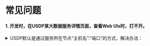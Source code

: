 # 常见问题



#### 1. 开发时，在USDP某大数据服务详情页面，查看Web UIs时，打不开。

<details>
  <summary>USDP默认是通过服务所在节点“主机名”:“端口”的方式，解决办法：</summary>
```
在Client节点的/etc/hosts中添加USDP的大数据集群各节点的IP地址及主机名。
</br>注意：
  </br>a. 如果Client是在与集群可直接互通的内网环境，IP地址应采用集群个节点的内网IP地址。
  </br>b. 如果Client是通过互联网远程访问集群环境，IP地址应采用各节点的外网IP地址。
  </br>c. USDP 控制台是为较底层的业务系统，为防止出现安全隐患，建议用户尽可能不开放互联网可访问方式，若必须开放，建议添加严格的节点访问限制防火墙等策略，缩小请求源范围。或采用VPN方案安全访问。
```
</details>
